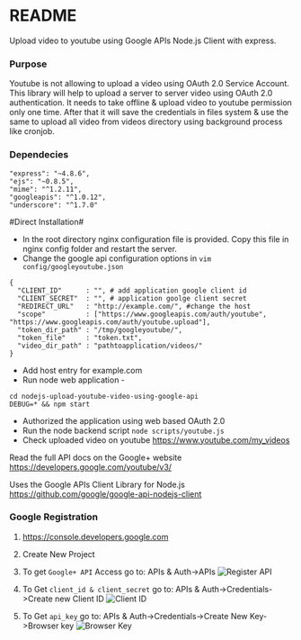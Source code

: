 # README #

Upload video to youtube using Google APIs Node.js Client with express.


### Purpose ###

Youtube is not allowing to upload a video using OAuth 2.0 Service Account. This library will help to upload a server to server video using OAuth 2.0 authentication. It needs to take offline & upload video to youtube permission only one time. After that it will save the credentials in files system & use the same to upload all video from videos directory using background process like cronjob.

### Dependecies ###
```
"express": "~4.8.6",
"ejs": "~0.8.5",
"mime": "^1.2.11",
"googleapis": "^1.0.12",
"underscore": "^1.7.0"
```
#Direct Installation#

- In the root directory nginx configuration file is provided. Copy this file in nginx config folder and restart the server.
- Change the google api configuration options in `vim config/googleyoutube.json` 

```
{
  "CLIENT_ID"      : "", # add application google client id
  "CLIENT_SECRET"  : "", # application goolge client secret
  "REDIRECT_URL"   : "http://example.com/", #change the host
  "scope"          : ["https://www.googleapis.com/auth/youtube", "https://www.googleapis.com/auth/youtube.upload"],
  "token_dir_path" : "/tmp/googleyoutube/",
  "token_file"     : "token.txt",
  "video_dir_path" : "pathtoapplication/videos/"
}
```
- Add host entry for example.com
- Run node web application - 
```
cd nodejs-upload-youtube-video-using-google-api
DEBUG=* && npm start
```
- Authorized the application using web based OAuth 2.0
- Run the node backend script `node scripts/youtube.js`
- Check uploaded video on youtube https://www.youtube.com/my_videos

Read the full API docs on the Google+ website https://developers.google.com/youtube/v3/

Uses the Google APIs Client Library for Node.js https://github.com/google/google-api-nodejs-client

### Google Registration ###
1. https://console.developers.google.com

2. Create New Project

3. To get `Google+ API` Access go to: APIs & Auth->APIs
![Register API](https://github.com/rajeshujade/nodejs-upload-youtube-video-using-google-api/blob/master/screenshot/3.png)

4. To Get `client_id & client_secret` go to: APIs & Auth->Credentials->Create new Client ID
![Client ID](https://github.com/rajeshujade/nodejs-upload-youtube-video-using-google-api/blob/master/screenshot/4.png)

5. To Get `api_key` go to: APIs & Auth->Credentials->Create New Key->Browser key
![Browser Key](https://github.com/rajeshujade/nodejs-upload-youtube-video-using-google-api/blob/master/screenshot/5.png)
